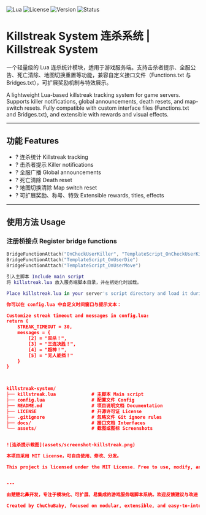![Lua](https://img.shields.io/badge/language-Lua-blue.svg)
![License](https://img.shields.io/badge/license-MIT-green.svg)
![Version](https://img.shields.io/badge/version-v1.0.0-orange.svg)
![Status](https://img.shields.io/badge/status-stable-brightgreen.svg)

#  Killstreak System 连杀系统 | Killstreak System

一个轻量级的 Lua 连杀统计模块，适用于游戏服务端。支持击杀者提示、全服公告、死亡清除、地图切换重置等功能，兼容自定义接口文件（Functions.txt 与 Bridges.txt），可扩展奖励机制与特效展示。

A lightweight Lua-based killstreak tracking system for game servers. Supports killer notifications, global announcements, death resets, and map-switch resets. Fully compatible with custom interface files (Functions.txt and Bridges.txt), and extensible with rewards and visual effects.

---

##  功能 Features

- ? 连杀统计 Killstreak tracking
- ? 击杀者提示 Killer notifications
- ? 全服广播 Global announcements
- ? 死亡清除 Death reset
- ? 地图切换清除 Map switch reset
- ? 可扩展奖励、称号、特效 Extensible rewards, titles, effects

---

##  使用方法 Usage

### 注册桥接点 Register bridge functions

```lua
BridgeFunctionAttach("OnCheckUserKiller", "TemplateScript_OnCheckUserKiller")
BridgeFunctionAttach("TemplateScript_OnUserDie")
BridgeFunctionAttach("TemplateScript_OnUserMove")

引入主脚本 Include main script
将 killstreak.lua 放入服务端脚本目录，并在初始化时加载。

Place killstreak.lua in your server's script directory and load it during initialization.

你可以在 config.lua 中自定义时间窗口与提示文本：

Customize streak timeout and messages in config.lua:
return {
    STREAK_TIMEOUT = 30,
    messages = {
        [2] = "双杀！",
        [3] = "三连决胜！",
        [4] = "超神！",
        [5] = "无人能挡！"
    }
}



killstreak-system/
├── killstreak.lua             # 主脚本 Main script
├── config.lua                 # 配置文件 Config
├── README.md                  # 项目说明文档 Documentation
├── LICENSE                    # 开源许可证 License
├── .gitignore                 # 忽略文件 Git ignore rules
├── docs/                      # 接口文档 Interfaces
└── assets/                    # 截图或图标 Screenshots


![连杀提示截图](assets/screenshot-killstreak.png)

本项目采用 MIT License，可自由使用、修改、分发。

This project is licensed under the MIT License. Free to use, modify, and distribute.


---

由楚楚北鼻开发，专注于模块化、可扩展、易集成的游戏服务端脚本系统。欢迎反馈建议与改进！

Created by ChuChuBaby, focused on modular, extensible, and easy-to-integrate server scripting. Feedback and contributions welcome!
